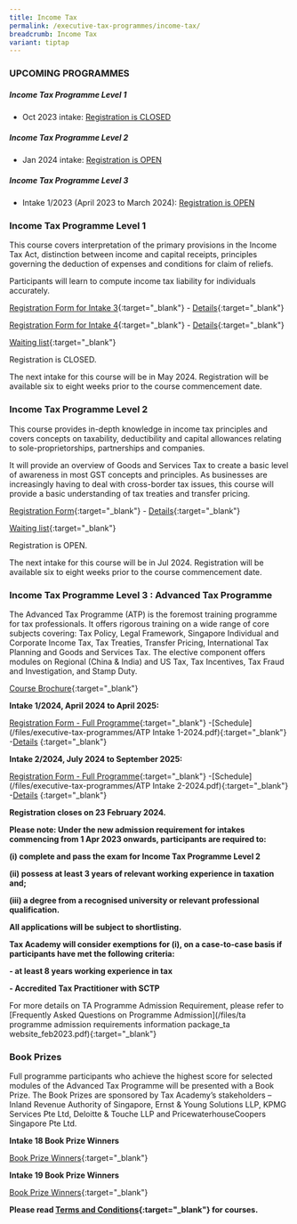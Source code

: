 ```yaml
---
title: Income Tax
permalink: /executive-tax-programmes/income-tax/
breadcrumb: Income Tax
variant: tiptap
---
```

<h3><strong>UPCOMING PROGRAMMES</strong></h3>
<h5><strong>Income Tax Programme Level 1</strong></h5>
<ul data-tight="true" class="tight">
<li>
<p>Oct 2023 intake: <a href="/executive-tax-programmes/income-tax/#etp1oct-ta-id" rel="noopener noreferrer nofollow" target="_blank">Registration is CLOSED</a>
</p>
</li>
</ul>
<h5><strong>Income Tax Programme Level 2</strong></h5>
<ul data-tight="true" class="tight">
<li>
<p>Jan 2024 intake: <a href="/executive-tax-programmes/income-tax/#etp2sep-ta-id" rel="noopener noreferrer nofollow" target="_blank">Registration is OPEN</a>
</p>
</li>
</ul>
<h5><strong>Income Tax Programme Level 3</strong></h5>
<ul data-tight="true" class="tight">
<li>
<p>Intake 1/2023 (April 2023 to March 2024): <a href="/executive-tax-programmes/income-tax/#atp-ta-id" rel="noopener noreferrer nofollow" target="_blank">Registration is OPEN</a>
</p>
</li>
</ul>
<p></p>
<h3><strong>Income Tax Programme Level 1</strong></h3>
<p>This course covers interpretation of the primary provisions in the Income
Tax Act, distinction between income and capital receipts, principles governing
the deduction of expenses and conditions for claim of reliefs.</p>
<p>Participants will learn to compute income tax liability for individuals
accurately.</p>
<p><a href="https://go.gov.sg/l1it32023registration" rel="noopener noreferrer nofollow" target="_blank">Registration Form for Intake 3</a>{:target="_blank"}
- <a href="/files/executive-tax-programmes/coursebrochurel1it2023intake3.pdf" rel="noopener noreferrer nofollow" target="_blank">Details</a>{:target="_blank"}</p>
<p><a href="https://go.gov.sg/l1it42023registration" rel="noopener noreferrer nofollow" target="_blank">Registration Form for Intake 4</a>{:target="_blank"}
- <a href="/files/executive-tax-programmes/coursebrochurel1it2023intake4.pdf" rel="noopener noreferrer nofollow" target="_blank">Details</a>{:target="_blank"}</p>
<p><a href="https://form.gov.sg/64e6c1f283091c0011427f02" rel="noopener noreferrer nofollow" target="_blank">Waiting list</a>{:target="_blank"}</p>
<p>Registration is CLOSED.</p>
<p>The next intake for this course will be in May 2024. Registration will
be available six to eight weeks prior to the course commencement date.</p>
<p></p>
<h3><strong>Income Tax Programme Level 2</strong></h3>
<p>This course provides in-depth knowledge in income tax principles and covers
concepts on taxability, deductibility and capital allowances relating to
sole-proprietorships, partnerships and companies.</p>
<p>It will provide an overview of Goods and Services Tax to create a basic
level of awareness in most GST concepts and principles. As businesses are
increasingly having to deal with cross-border tax issues, this course will
provide a basic understanding of tax treaties and transfer pricing.</p>
<p><a href="https://go.gov.sg/l2it42023reg" rel="noopener noreferrer nofollow" target="_blank">Registration Form</a>{:target="_blank"}
- <a href="/files/executive-tax-programmes/L2IT42023coursebrochure.pdf" rel="noopener noreferrer nofollow" target="_blank">Details</a>{:target="_blank"}</p>
<p><a href="https://form.gov.sg/655c0e8c1364450012cbdb48" rel="noopener noreferrer nofollow" target="_blank">Waiting list</a>{:target="_blank"}</p>
<p>Registration is OPEN.</p>
<p>The next intake for this course will be in Jul 2024. Registration will
be available six to eight weeks prior to the course commencement date.</p>
<p></p>
<h3><strong>Income Tax Programme Level 3 : Advanced Tax Programme</strong></h3>
<p>The Advanced Tax Programme (ATP) is the foremost training programme for
tax professionals. It offers rigorous training on a wide range of core
subjects covering: Tax Policy, Legal Framework, Singapore Individual and
Corporate Income Tax, Tax Treaties, Transfer Pricing, International Tax
Planning and Goods and Services Tax. The elective component offers modules
on Regional (China &amp; India) and US Tax, Tax Incentives, Tax Fraud and
Investigation, and Stamp Duty.</p>
<p><a href="https://cms.isomer.gov.sg/files/executive-tax-programmes/ATP (FY24) Brochure.pdf" rel="noopener noreferrer nofollow" target="_blank"><u>Course Brochure</u></a>{:target="_blank"}</p>
<p><strong>Intake 1/2024, April 2024 to April 2025:</strong>
</p>
<p><a href="https://form.gov.sg/65bb6520661be4d8c1d3321f" rel="noopener noreferrer nofollow" target="_blank">Registration Form - Full Programme</a>{:target="_blank"}
-[Schedule](/files/executive-tax-programmes/ATP Intake 1-2024.pdf){:target="_blank"}
-<a href="/files/executive-tax-programmes/atp%2020%20schedule%20(mode%20of%20delivery)%20revised.pdf" rel="noopener noreferrer nofollow" target="_blank">Details</a> {:target="_blank"}</p>
<p></p>
<p><strong>Intake 2/2024, July 2024 to September 2025:</strong>
</p>
<p><a href="https://form.gov.sg/65bb67656cd4478c6d780e6a" rel="noopener noreferrer nofollow" target="_blank"><u>Registration Form - Full Programme</u></a>{:target="_blank"}
-[Schedule](/files/executive-tax-programmes/ATP Intake 2-2024.pdf){:target="_blank"}
-<a href="https://cms.isomer.gov.sg/files/executive-tax-programmes/atp%2020%20schedule%20(mode%20of%20delivery)%20revised.pdf" rel="noopener noreferrer nofollow" target="_blank"><u>Details</u></a> {:target="_blank"}</p>
<p></p>
<p><strong>Registration closes on 23 February 2024.</strong>
</p>
<p><strong>Please note: Under the new admission requirement for intakes commencing from 1 Apr 2023 onwards, participants are required to:</strong>
</p>
<p><strong>(i) complete and pass the exam for Income Tax Programme Level 2</strong>
</p>
<p><strong>(ii) possess at least 3 years of relevant working experience in taxation and;</strong>
</p>
<p><strong>(iii) a degree from a recognised university or relevant professional qualification.</strong>
</p>
<p><strong>All applications will be subject to shortlisting.</strong>
</p>
<p><strong>Tax Academy will consider exemptions for (i), on a case-to-case basis if participants have met the following criteria:</strong>
</p>
<p><strong>- at least 8 years working experience in tax</strong>
</p>
<p><strong>- Accredited Tax Practitioner with SCTP</strong>
</p>
<p>For more details on TA Programme Admission Requirement, please refer to
[Frequently Asked Questions on Programme Admission](/files/ta programme
admission requirements information package_ta website_feb2023.pdf){:target="_blank"}</p>
<h3><strong>Book Prizes</strong></h3>
<p>Full programme participants who achieve the highest score for selected
modules of the Advanced Tax Programme will be presented with a Book Prize.
The Book Prizes are sponsored by Tax Academy’s stakeholders – Inland Revenue
Authority of Singapore, Ernst &amp; Young Solutions LLP, KPMG Services
Pte Ltd, Deloitte &amp; Touche LLP and PricewaterhouseCoopers Singapore
Pte Ltd.</p>
<p><strong>Intake 18 Book Prize Winners</strong>
</p>
<p><a href="/files/executive-tax-programmes/atp%20(intake%2018)%20book%20prize%20winners%20v2.pdf" rel="noopener noreferrer nofollow" target="_blank">Book Prize Winners</a>{:target="_blank"}</p>
<p><strong>Intake 19 Book Prize Winners</strong>
</p>
<p><a href="/files/executive-tax-programmes/atp%20(intake%2019)%20book%20prize%20winners%20v1.pdf" rel="noopener noreferrer nofollow" target="_blank">Book Prize Winners</a>{:target="_blank"}</p>
<p><strong>Please read <a href="https://production-iras-tax-academy.netlify.com/executive-tax-programmes/terms-and-conditions/" rel="noopener noreferrer nofollow" target="_blank">Terms and Conditions</a>{:target="_blank"} for courses.</strong>
</p>